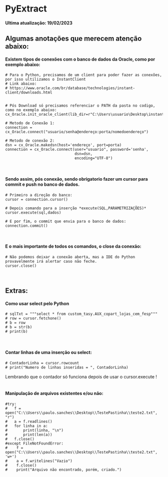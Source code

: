 <h1 id="title">PyExtract </h1>

<h4>Ultima atualização: 19/02/2023 </h4>
<h2 id='anotacoes'>
Algumas anotações que merecem atenção abaixo:
</h2>
  
<h4>Existem tipos de conexões com o banco de dados da Oracle, como por exemplo abaixo: </h4>

    # Para o Python, precisamos de um client para poder fazer as conexões, por isso ultilizamos o InstantClient
    # Link abaixo:
    # https://www.oracle.com/br/database/technologies/instant-client/downloads.html


    # Pós Download só precisamos referenciar o PATH da pasta no codigo, como no exemplo abaixo:
    cx_Oracle.init_oracle_client(lib_dir=r"C:\Users\usuario\Desktop\instantclient_21_9")
   
    # Metodo de Conexão 1: 
    connection = cx_Oracle.connect("usuario/senha@endereço:porta/nomedoendereço")
    
    # Metodo de conexão 2:
    dsn = cx_Oracle.makedsn(host='endereço', port=porta)
    connection = cx_Oracle.connect(user="usuario", password='senha',
                                   dsn=dsn,
                                   encoding="UTF-8")
<br>
<h4>
    Sendo assim, pós conexão, sendo obrigatorio fazer um cursor para commit e push no banco de dados. 
</h4>
    
    # Primeiro a direção do banco:
    cursor = connection.cursor()
    
    # Depois comando para a inserção *execute(SQL,PARAMETRIZAÇÕES)*
    cursor.execute(sql,dados)
    
    # E por fim, o commit que envia para o banco de dados:
    connection.commit()
<br>
<h4> E o mais importante de todos os comandos, o close da conexão: </h4>
    
    # Não podemos deixar a conexão aberta, mas a IDE do Python provavelmente irá alertar caso não feche.
    cursor.close()

<br>
<h2 id='extras'> Extras: </h2>
<h4> Como usar select pelo Python</h4>

    # sqlTxt = """select * from custom_tasy.AUX_copart_lojas_cem_fesp"""
    # row = cursor.fetchone()
    # b = row
    # b = str(b)
    # print(b)

<br>
<h4> Contar linhas de uma inserção ou select: </h4>
    
    # ContadorLinha = cursor.rowcount
    # print("Numero de linhas inseridas = ", ContadorLinha)

<h7 style = bold> Lembrando que o contador só funciona depois de usar o cursor.execute ! </h7>
<br>
<br>
<h4> Manipulação de arquivos existentes e/ou não:  </h4>
    
    #try:
    #   f = open("C:\\Users\\paulo.sanches\\Desktop\\TestePastinha\\teste2.txt", "r")
    #   a = f.readlines()
    #   for linha in a:
    #       print(linha, "\n")
    #       print(len(a))
    #   f.close()
    #except FileNotFoundError:
    #    f = open("C:\\Users\\paulo.sanches\\Desktop\\TestePastinha\\teste2.txt", 'w+')
    #    a = f.writelines("Vazio")
    #    f.close()
    #    print("Arquivo não encontrado, porém, criado.")

